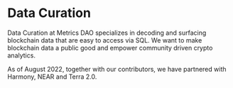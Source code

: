 # Data Curation

Data Curation at Metrics DAO specializes in decoding and surfacing blockchain data that are easy to access via SQL. We want to make blockchain data a public good and empower community driven crypto analytics.

As of August 2022, together with our contributors, we have partnered with Harmony, NEAR and Terra 2.0.
